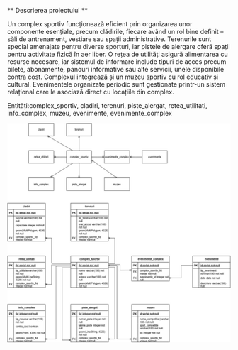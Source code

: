 ** Descrierea proiectului **

Un complex sportiv funcționează eficient prin organizarea unor componente esențiale, precum clădirile, fiecare având un rol bine definit – săli de antrenament, vestiare sau spații administrative. Terenurile sunt special amenajate pentru diverse sporturi, iar pistele de alergare oferă spații pentru activitate fizică în aer liber. O rețea de utilități asigură alimentarea cu resurse necesare, iar sistemul de informare include tipuri de acces precum bilete, abonamente, panouri informative sau alte servicii, unele disponibile contra cost. Complexul integrează și un muzeu sportiv cu rol educativ și cultural. Evenimentele organizate periodic sunt gestionate printr-un sistem relațional care le asociază direct cu locațiile din complex.

Entități:complex_sportiv, cladiri, terenuri, piste_alergat, retea_utilitati, info_complex, muzeu, evenimente, evenimente_complex

![Diagram Description](Diagrama.jpg)
